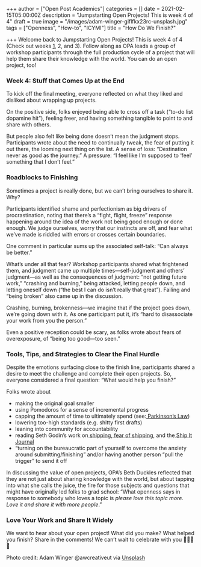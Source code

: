 +++
author = ["Open Post Academics"]
categories = []
date = 2021-02-15T05:00:00Z
description = "Jumpstarting Open Projects! This is week 4 of 4"
draft = true
image = "/images/adam-winger-giflfkx23rc-unsplash.jpg"
tags = ["Openness", "How-to", "ICYMI"]
title = "How Do We Finish?"

+++
Welcome back to Jumpstarting Open Projects! This is week 4 of 4 (Check out weeks [1](/blog/what-is-an-open-project), 2, and 3). Follow along as OPA leads a group of workshop participants through the full production cycle of a project that will help them share their knowledge with the world. You can do an open project, too!

### **Week 4: Stuff that Comes Up at the End**

To kick off the final meeting, everyone reflected on what they liked and disliked about wrapping up projects.

On the positive side, folks enjoyed being able to cross off a task (“to-do list dopamine hit”), feeling freer, and having something tangible to point to and share with others.

But people also felt like being done doesn’t mean the judgment stops. Participants wrote about the need to continually tweak, the fear of putting it out there, the looming next thing on the list. A sense of loss: “Destination never as good as the journey.” A pressure: “I feel like I’m supposed to ‘feel’ something that I don’t feel.”

### **Roadblocks to Finishing**

Sometimes a project is really done, but we can’t bring ourselves to share it. Why?

Participants identified shame and perfectionism as big drivers of procrastination, noting that there’s a “fight, flight, freeze” response happening around the idea of the work not being good enough or done enough. We judge ourselves, worry that our instincts are off, and fear what we’ve made is riddled with errors or crosses certain boundaries.

One comment in particular sums up the associated self-talk: “Can always be better.”

What’s under all that fear? Workshop participants shared what frightened them, and judgment came up multiple times—self-judgment and others’ judgment—as well as the consequences of judgment: “not getting future work,” “crashing and burning,” being attacked, letting people down, and letting oneself down (“the best I can do isn’t really that great”). Failing and “being broken” also came up in the discussion.

Crashing, burning, brokenness—we imagine that if the project goes down, we’re going down with it. As one participant put it, it’s “hard to disassociate your work from you the person.”

Even a positive reception could be scary, as folks wrote about fears of overexposure, of “being too good—too seen.”

### **Tools, Tips, and Strategies to Clear the Final Hurdle**

Despite the emotions surfacing close to the finish line, participants shared a desire to meet the challenge and complete their open projects. So, everyone considered a final question: “What would help you finish?”

Folks wrote about

* making the original goal smaller
* using Pomodoros for a sense of incremental progress
* capping the amount of time to ultimately spend (see:[ Parkinson’s Law](https://lawsofux.com/parkinsons-law/))
* lowering too-high standards (e.g. shitty first drafts)
* leaning into community for accountability
* reading Seth Godin’s work on[ shipping](https://99u.adobe.com/articles/6249/seth-godin-the-truth-about-shipping),[ fear of shipping](https://seths.blog/2010/06/fear-of-shipping/), and the[ Ship It Journal](https://seths.blog/wp-content/uploads/2012/05/theshipitjournal.pdf)
* “turning on the bureaucratic part of yourself to overcome the anxiety around submitting/finishing” and/or having another person “pull the trigger” to send it off

In discussing the value of open projects, OPA’s Beth Duckles reflected that they are not just about sharing knowledge with the world, but about tapping into what she calls the juice, the fire for those subjects and questions that might have originally led folks to grad school: “What openness says in response to somebody who loves a topic is _please love this topic more. Love it and share it with more people_.”

### **Love Your Work and Share It Widely**

We want to hear about your open project! What did you make? What helped you finish? Share in the comments! We can’t wait to celebrate with you 🎉🎉🎉🎉

Photo credit: Adam Winger @awcreativeut via [Unsplash](https://unsplash.com/)